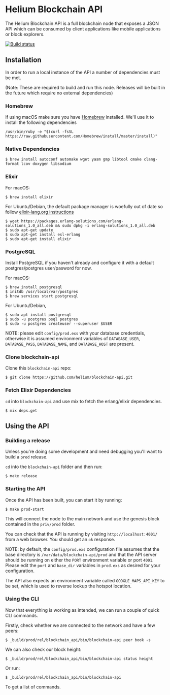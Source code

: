 # Helium Blockchain API

The Helium Blockchain API is a full blockchain node that exposes a JSON API which can be consumed by client applications like mobile applications or block explorers.

[![Build status](https://badge.buildkite.com/1c819cef9216a66d6b7132c8b085d36bb915f141d1fd3337e3.svg)](https://buildkite.com/helium/blockchain-api)

## Installation

In order to run a local instance of the API a number of dependencies must be met.

(Note: These are required to build and run this node. Releases will be built in the future which require no external dependencies)

### Homebrew

If using macOS make sure you have [Homebrew](https://brew.sh/) installed. We'll use it to install the following dependencies

```
/usr/bin/ruby -e "$(curl -fsSL https://raw.githubusercontent.com/Homebrew/install/master/install)"
```

### Native Dependencies

```
$ brew install autoconf automake wget yasm gmp libtool cmake clang-format lcov doxygen libsodium
```

### Elixir

For macOS:
```
$ brew install elixir
```

For Ubuntu/Debian, the default package manager is woefully out of date so follow [elixir-lang.org instructions](https://elixir-lang.org/install.html#unix-and-unix-like)
```
$ wget https://packages.erlang-solutions.com/erlang-solutions_1.0_all.deb && sudo dpkg -i erlang-solutions_1.0_all.deb
$ sudo apt-get update
$ sudo apt-get install esl-erlang
$ sudo apt-get install elixir
```

### PostgreSQL

Install PostgreSQL if you haven't already and configure it with a default postgres/postgres user/pasword for now.

For macOS:

```
$ brew install postgresql
$ initdb /usr/local/var/postgres
$ brew services start postgresql

```

For Ubuntu/Debian,
```
$ sudo apt install postgresql
$ sudo -u postgres psql postgres
$ sudo -u postgres createuser --superuser $USER
```

NOTE: please edit `config/prod.exs` with your database credentials, otherwise it is assumed environment variables of `DATABASE_USER`, `DATABASE_PASS`, `DATABASE_NAME`, and `DATABASE_HOST` are present.

### Clone blockchain-api

Clone this `blockchain-api` repo:

```
$ git clone https://github.com/helium/blockchain-api.git
```

### Fetch Elixir Dependencies

`cd` into `blockchain-api` and use mix to fetch the erlang/elixir dependencies.

```
$ mix deps.get
```

## Using the API

### Building a release

Unless you're doing some development and need debugging you'll want to build a `prod` release.

`cd` into the `blockchain-api` folder and then run:

```
$ make release
```

### Starting the API

Once the API has been built, you can start it by running:

```
$ make prod-start
```

This will connect the node to the main network and use the genesis block contained in the `priv/prod` folder.

You can check that the API is running by visiting `http://localhost:4001/` from a web browser. You should get an `ok` response.

NOTE: by default, the `config/prod.exs` configuration file assumes that the base directory is `/var/data/blockchain-api/prod` and that the API server should be running on either the `PORT` environment variable or port `4001`. Please edit the `port` and `base_dir` variables in `prod.exs` as desired for your configuration.

The API also expects an environment variable called `GOOGLE_MAPS_API_KEY` to be set, which is used to reverse lookup the hotspot location.

### Using the CLI

Now that everything is working as intended, we can run a couple of quick CLI commands. 

Firstly, check whether we are connected to the network and have a few peers:

```
$ _build/prod/rel/blockchain_api/bin/blockchain-api peer book -s
````

We can also check our block height:

```
$ _build/prod/rel/blockchain_api/bin/blockchain-api status height
````

Or run:

```
$ _build/prod/rel/blockchain_api/bin/blockchain-api
````

To get a list of commands.
